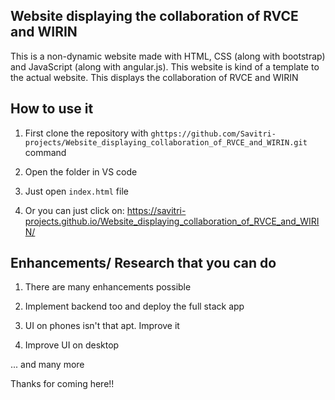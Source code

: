 
## Website displaying the collaboration of RVCE and WIRIN

This is a non-dynamic website made with HTML, CSS (along with bootstrap) and JavaScript (along with angular.js). This website is kind of a template to the actual website. This displays the collaboration of RVCE and WIRIN





## How to use it

1. First clone the repository with 
`ghttps://github.com/Savitri-projects/Website_displaying_collaboration_of_RVCE_and_WIRIN.git` command

2. Open the folder in VS code

3. Just open `index.html` file

4. Or you can just click on: https://savitri-projects.github.io/Website_displaying_collaboration_of_RVCE_and_WIRIN/
## Enhancements/ Research that you can do

1. There are many enhancements possible

2. Implement backend too and deploy the full stack app

3. UI on phones isn't that apt. Improve it

4. Improve UI on desktop


... and many more

Thanks for coming here!!